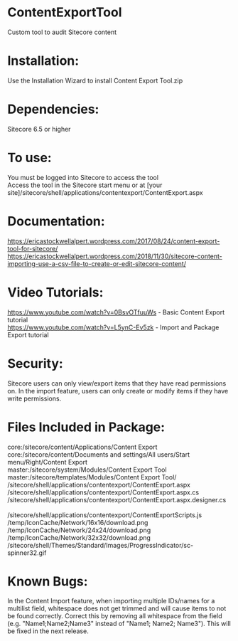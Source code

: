 # ContentExportTool
Custom tool to audit Sitecore content

# Installation:
Use the Installation Wizard to install Content Export Tool.zip

# Dependencies:
Sitecore 6.5 or higher<br />

# To use:
You must be logged into Sitecore to access the tool<br />
Access the tool in the Sitecore start menu or at [your site]/sitecore/shell/applications/contentexport/ContentExport.aspx

# Documentation:
https://ericastockwellalpert.wordpress.com/2017/08/24/content-export-tool-for-sitecore/
https://ericastockwellalpert.wordpress.com/2018/11/30/sitecore-content-importing-use-a-csv-file-to-create-or-edit-sitecore-content/

# Video Tutorials:
https://www.youtube.com/watch?v=0BsvOTfuuWs - Basic Content Export tutorial<br/>
https://www.youtube.com/watch?v=L5ynC-Ev5zk - Import and Package Export tutorial

# Security:
Sitecore users can only view/export items that they have read permissions on. In the import feature, users can only create or modify items if they have write permissions.

# Files Included in Package:
 core:/sitecore/content/Applications/Content Export <br/>
 core:/sitecore/content/Documents and settings/All users/Start menu/Right/Content Export <br/>
 master:/sitecore/system/Modules/Content Export Tool <br/>
 master:/sitecore/templates/Modules/Content Export Tool/ <br/>
 /sitecore/shell/applications/contentexport/ContentExport.aspx	<br/>
 /sitecore/shell/applications/contentexport/ContentExport.aspx.cs	<br/>
 /sitecore/shell/applications/contentexport/ContentExport.aspx.designer.cs <br/>	
 /sitecore/shell/applications/contentexport/ContentExportScripts.js <br/>
 /temp/IconCache/Network/16x16/download.png	<br/>
 /temp/IconCache/Network/24x24/download.png	<br/>
 /temp/IconCache/Network/32x32/download.png	<br/>
 /sitecore/shell/Themes/Standard/Images/ProgressIndicator/sc-spinner32.gif

# Known Bugs:
In the Content Import feature, when importing multiple IDs/names for a multilist field, whitespace does not get trimmed and will cause items to not be found correctly. Correct this by removing all whitespace from the field (e.g. "Name1;Name2;Name3" instead of "Name1; Name2; Name3"). This will be fixed in the next release.
